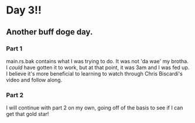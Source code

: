 # Day 3!!
## Another buff doge day.
### Part 1
main.rs.bak contains what I was trying to do. It was not 'da wae' my brotha. I *could* have gotten it to work, but at that point, it was 3am and I was fed up.
I believe it's more beneficial to learning to watch through Chris Biscardi's video and follow along.

### Part 2
I will continue with part 2 on my own, going off of the basis to see if I can get that gold star!
